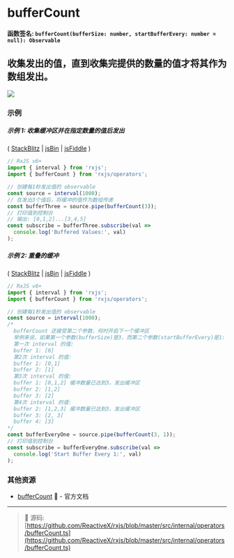 # bufferCount

#### 函数签名: `bufferCount(bufferSize: number, startBufferEvery: number = null): Observable`

## 收集发出的值，直到收集完提供的数量的值才将其作为数组发出。

<div class="ua-ad"><a href="https://ultimateangular.com/?ref=76683_kee7y7vk"><img src="https://ultimateangular.com/assets/img/banners/ua-leader.svg"></a></div>

### 示例

##### 示例 1: 收集缓冲区并在指定数量的值后发出

( [StackBlitz](https://stackblitz.com/edit/typescript-osryhu?file=index.ts&devtoolsheight=50) |
[jsBin](http://jsbin.com/suveqaromu/1/edit?js,console) |
[jsFiddle](https://jsfiddle.net/btroncone/ky9myc5b/) )

```js
// RxJS v6+
import { interval } from 'rxjs';
import { bufferCount } from 'rxjs/operators';

// 创建每1秒发出值的 observable
const source = interval(1000);
// 在发出3个值后，将缓冲的值作为数组传递
const bufferThree = source.pipe(bufferCount(3));
// 打印值到控制台
// 输出: [0,1,2]...[3,4,5]
const subscribe = bufferThree.subscribe(val =>
  console.log('Buffered Values:', val)
);
```

##### 示例 2: 重叠的缓冲

( [StackBlitz](https://stackblitz.com/edit/typescript-vvccar?file=index.ts&devtoolsheight=100) |
[jsBin](http://jsbin.com/kiloxiraya/1/edit?js,console) |
[jsFiddle](https://jsfiddle.net/btroncone/3c67qcz1/) )

```js
// RxJS v6+
import { interval } from 'rxjs';
import { bufferCount } from 'rxjs/operators';

// 创建每1秒发出值的 observable
const source = interval(1000);
/*
  bufferCount 还接受第二个参数，何时开启下一个缓冲区
  举例来说，如果第一个参数(bufferSize)是3，而第二个参数(startBufferEvery)是1:
  第一次 interval 的值:
  buffer 1: [0]
  第2次 interval 的值:
  buffer 1: [0,1]
  buffer 2: [1]
  第3次 interval 的值:
  buffer 1: [0,1,2] 缓冲数量已达到3，发出缓冲区
  buffer 2: [1,2]
  buffer 3: [2]
  第4次 interval 的值:
  buffer 2: [1,2,3] 缓冲数量已达到3，发出缓冲区
  buffer 3: [2, 3]
  buffer 4: [3]
*/
const bufferEveryOne = source.pipe(bufferCount(3, 1));
// 打印值到控制台
const subscribe = bufferEveryOne.subscribe(val =>
  console.log('Start Buffer Every 1:', val)
);
```

### 其他资源

* [bufferCount](https://cn.rx.js.org/class/es6/Observable.js~Observable.html#instance-method-bufferCount) :newspaper: - 官方文档

---
> :file_folder: 源码:  [https://github.com/ReactiveX/rxjs/blob/master/src/internal/operators/bufferCount.ts](https://github.com/ReactiveX/rxjs/blob/master/src/internal/operators/bufferCount.ts)
